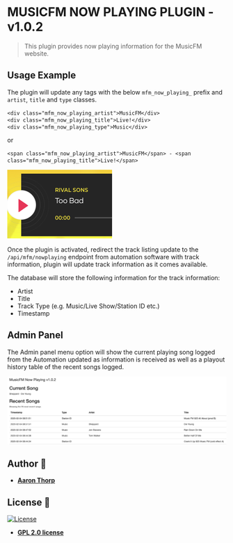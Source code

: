 # MUSICFM NOW PLAYING PLUGIN - v1.0.2

> This plugin provides now playing information for the MusicFM website.

## Usage Example

The plugin will update any tags with the below `mfm_now_playing_` prefix and `artist`, `title` and `type` classes.

```
<div class="mfm_now_playing_artist">MusicFM</div>
<div class="mfm_now_playing_title">Live!</div>
<div class="mfm_now_playing_type">Music</div>
```

or 

```
<span class="mfm_now_playing_artist">MusicFM</span> - <span class="mfm_now_playing_title">Live!</span>
```

![Usage Example](https://github.com/aaronthorp/wp-plugin-musicfm-nowplaying/raw/master/images/playingimg1.png)

Once the plugin is activated, redirect the track listing update to the `/api/mfm/nowplaying` endpoint from automation software with track information, plugin will update track information as it comes available.

The database will store the following information for the track information:
 - Artist
 - Title
 - Track Type (e.g. Music/Live Show/Station ID etc.)
 - Timestamp

## Admin Panel

The Admin panel menu option will show the current playing song logged from the Automation updated as information
is received as well as a playout history table of the recent songs logged.

![Admin Panel](https://github.com/aaronthorp/wp-plugin-musicfm-nowplaying/raw/master/images/mfmadmin.png)

## Author :pencil:

* **[Aaron Thorp](https://aaronthorp.com)**

## License :page_facing_up:

[![License](http://img.shields.io/:license-gpl2-blue.svg?style=flat-square)](https://www.gnu.org/licenses/gpl-2.0.html)

- **[GPL 2.0 license](https://www.gnu.org/licenses/gpl-2.0.html)**
